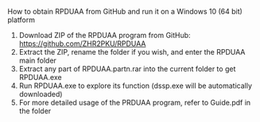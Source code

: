 How to obtain RPDUAA from GitHub and run it on a Windows 10 (64 bit) platform 
1. Download ZIP of the RPDUAA program from GitHub: https://github.com/ZHR2PKU/RPDUAA
2. Extract the ZIP, rename the folder if you wish, and enter the RPDUAA main folder
3. Extract any part of RPDUAA.partn.rar into the current folder to get RPDUAA.exe
4. Run RPDUAA.exe to explore its function (dssp.exe will be automatically downloaded)
5. For more detailed usage of the PRDUAA program, refer to Guide.pdf in the folder
